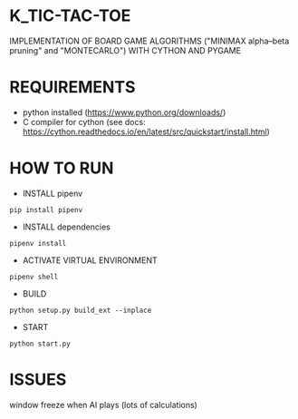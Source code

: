 # K_TIC-TAC-TOE
IMPLEMENTATION OF BOARD GAME ALGORITHMS ("MINIMAX alpha–beta pruning" and "MONTECARLO") WITH CYTHON AND PYGAME


# REQUIREMENTS
- python installed (https://www.python.org/downloads/)
- C compiler for cython (see docs: https://cython.readthedocs.io/en/latest/src/quickstart/install.html)


# HOW TO RUN

- INSTALL pipenv

`pip install pipenv`

- INSTALL dependencies

`pipenv install`


- ACTIVATE VIRTUAL ENVIRONMENT

`pipenv shell`

- BUILD 

`python setup.py build_ext --inplace`

- START

`python start.py`



# ISSUES
window freeze when AI plays (lots of calculations)
